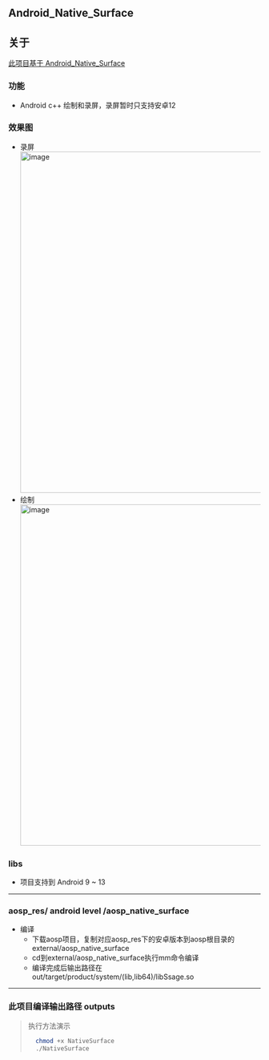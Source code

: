 ## Android_Native_Surface

## 关于

[此项目基于 Android_Native_Surface](https://github.com/SsageParuders/Android_Native_Surface)

### 功能

- Android c++ 绘制和录屏，录屏暂时只支持安卓12

### 效果图

- 录屏
  <img width="681" alt="image" src="gif/record.gif">
- 绘制
  <img width="681" alt="image" src="gif/imgui.gif">

### libs

- 项目支持到 Android 9 ~ 13

---

### aosp_res/ android level /aosp_native_surface

- 编译
    - 下载aosp项目，复制对应aosp_res下的安卓版本到aosp根目录的 external/aosp_native_surface
    - cd到external/aosp_native_surface执行mm命令编译
    - 编译完成后输出路径在out/target/product/system/(lib,lib64)/libSsage.so

---

### 此项目编译输出路径 outputs

> 执行方法演示 <br>
>   ```bash
>     chmod +x NativeSurface
>     ./NativeSurface
>   ```

